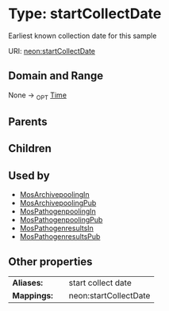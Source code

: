 
# Type: startCollectDate


Earliest known collection date for this sample

URI: [neon:startCollectDate](https://data.neonscience.org/startCollectDate)


## Domain and Range

None ->  <sub>OPT</sub> [Time](types/Time.md)

## Parents


## Children


## Used by

 * [MosArchivepoolingIn](MosArchivepoolingIn.md)
 * [MosArchivepoolingPub](MosArchivepoolingPub.md)
 * [MosPathogenpoolingIn](MosPathogenpoolingIn.md)
 * [MosPathogenpoolingPub](MosPathogenpoolingPub.md)
 * [MosPathogenresultsIn](MosPathogenresultsIn.md)
 * [MosPathogenresultsPub](MosPathogenresultsPub.md)

## Other properties

|  |  |  |
| --- | --- | --- |
| **Aliases:** | | start collect date |
| **Mappings:** | | neon:startCollectDate |

